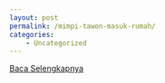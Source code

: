 ```yaml
---
layout: post
permalink: /mimpi-tawon-masuk-rumah/
categories:
    - Uncategorized
---
```


[Baca Selengkapnya](/10)